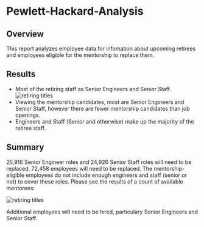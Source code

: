 # Pewlett-Hackard-Analysis

## Overview
This report analyzes employee data for infomation about upcoming retirees and employees eligible for the mentorship to replace them.

## Results
- Most of the retiring staff as Senior Engineers and Senior Staff.
![retiring titles](https://raw.githubusercontent.com/kwarzeski/Pewlett-Hackard-Analysis/retiring_titles.png)
- Viewing the mentorship candidates, most are Senior Engineers and Senior Staff, however there are fewer mentorship candidates than job openings.
- Engineers and Staff (Senior and otherwise) make up the majority of the retiree staff.

## Summary

25,916 Senior Engineer roles and 24,926 Senior Staff roles will need to be replaced. 72,458 employees will need to be replaced. The mentorship-eligible employees do not include enough engineers and staff (senior or not) to cover these roles. Please see the results of a count of available mentorees:

![retiring titles](https://raw.githubusercontent.com/kwarzeski/Pewlett-Hackard-Analysis/mentoree_counts.png)

Additional employees will need to be hired, particulary Senior Engineers and Senior Staff.
